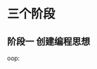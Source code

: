 # 三个阶段
## 阶段一 创建编程思想
oop:
<!--stackedit_data:
eyJoaXN0b3J5IjpbMTQzMjA3NjgxOCwtMTYxMTAyMjIxMiwtMj
A4ODc0NjYxMl19
-->